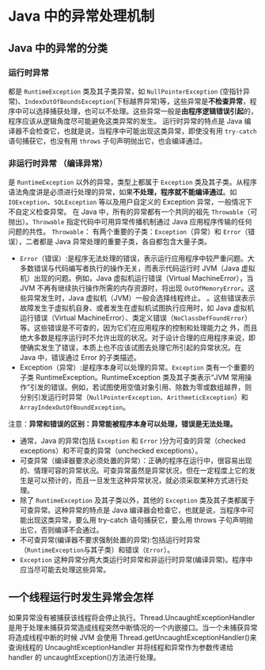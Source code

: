 # Java 中的异常处理机制

## Java 中的异常的分类

### 运行时异常

都是 `RuntimeException` 类及其子类异常，如 `NullPointerException` (空指针异常)、`IndexOutOfBoundsException`(下标越界异常)等，这些异常是**不检查异常**，程序中可以选择捕获处理，也可以不处理。这些异常一般是**由程序逻辑错误引起**的，程序应该从逻辑角度尽可能避免这类异常的发生。
运行时异常的特点是 Java 编译器不会检查它，也就是说，当程序中可能出现这类异常，即使没有用 `try-catch` 语句捕获它，也没有用 `throws` 子句声明抛出它，也会编译通过。

### 非运行时异常 （编译异常）

是 `RuntimeException` 以外的异常，类型上都属于 `Exception` 类及其子类。从程序语法角度讲是必须进行处理的异常，如果**不处理，程序就不能编译通过**。如 `IOException`、`SQLException` 等以及用户自定义的 Exception 异常，一般情况下不自定义检查异常。
在 Java 中，所有的异常都有一个共同的祖先 `Throwable`（可抛出）。`Throwable` 指定代码中可用异常传播机制通过 Java 应用程序传输的任何问题的共性。
`Throwable`： 有两个重要的子类：`Exception`（异常）和 `Error`（错误），二者都是 Java 异常处理的重要子类，各自都包含大量子类。

- `Error`（错误）:是程序无法处理的错误，表示运行应用程序中较严重问题。大多数错误与代码编写者执行的操作无关，而表示代码运行时 JVM（Java 虚拟机）出现的问题。例如，Java 虚拟机运行错误（Virtual MachineError），当 JVM 不再有继续执行操作所需的内存资源时，将出现 `OutOfMemoryError`。这些异常发生时，Java 虚拟机（JVM）一般会选择线程终止。
  。这些错误表示故障发生于虚拟机自身、或者发生在虚拟机试图执行应用时，如 Java 虚拟机运行错误（Virtual MachineError）、类定义错误（`NoClassDefFoundError`）等。这些错误是不可查的，因为它们在应用程序的控制和处理能力之 外，而且绝大多数是程序运行时不允许出现的状况。对于设计合理的应用程序来说，即使确实发生了错误，本质上也不应该试图去处理它所引起的异常状况。在 Java 中，错误通过 Error 的子类描述。
- Exception（异常）:是程序本身可以处理的异常。`Exception` 类有一个重要的子类 RuntimeException。RuntimeException 类及其子类表示“JVM 常用操作”引发的错误。例如，若试图使用空值对象引用、除数为零或数组越界，则分别引发运行时异常（`NullPointerException`、`ArithmeticException`）和 `ArrayIndexOutOfBoundException`。

注意：**异常和错误的区别：异常能被程序本身可以处理，错误是无法处理。**

- 通常，Java 的异常(包括 `Exception` 和 `Error` )分为可查的异常（checked exceptions）和不可查的异常（unchecked exceptions）。
- 可查异常（编译器要求必须处置的异常）：正确的程序在运行中，很容易出现的、情理可容的异常状况。可查异常虽然是异常状况，但在一定程度上它的发生是可以预计的，而且一旦发生这种异常状况，就必须采取某种方式进行处理。
- 除了 `RuntimeException` 及其子类以外，其他的 `Exception` 类及其子类都属于可查异常。这种异常的特点是 Java 编译器会检查它，也就是说，当程序中可能出现这类异常，要么用 try-catch 语句捕获它，要么用 throws 子句声明抛出它，否则编译不会通过。
- 不可查异常(编译器不要求强制处置的异常):包括运行时异常（`RuntimeException`与其子类）和错误（`Error`）。
- `Exception` 这种异常分两大类运行时异常和非运行时异常(编译异常)。程序中应当尽可能去处理这些异常。

## 一个线程运行时发生异常会怎样

如果异常没有被捕获该线程将会停止执行。Thread.UncaughtExceptionHandler 是用于处理未捕获异常造成线程突然中断情况的一个内嵌接口。当一个未捕获异常将造成线程中断的时候 JVM 会使用 Thread.getUncaughtExceptionHandler()来查询线程的 UncaughtExceptionHandler 并将线程和异常作为参数传递给 handler 的 uncaughtException()方法进行处理。
